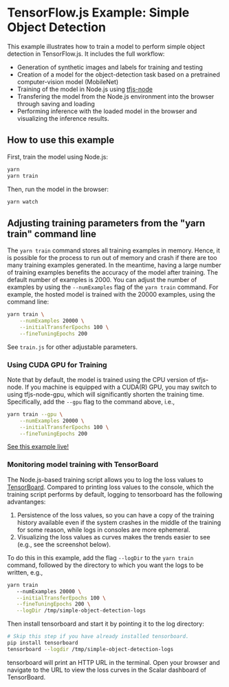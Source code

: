 # TensorFlow.js Example: Simple Object Detection

This example illustrates how to train a model to perform simple object
detection in TensorFlow.js. It includes the full workflow:

- Generation of synthetic images and labels for training and testing
- Creation of a model for the object-detection task based on a pretrained
  computer-vision model (MobileNet)
- Training of the model in Node.js using [tfjs-node](https://github.com/tensorflow/tfjs-node)
- Transfering the model from the Node.js environment into the browser
  through saving and loading
- Performing inference with the loaded model in the browser and visualizing
  the inference results.

## How to use this example

First, train the model using Node.js:

```sh
yarn
yarn train
```

Then, run the model in the browser:

```sh
yarn watch
```

## Adjusting training parameters from the "yarn train" command line

The `yarn train` command stores all training examples in memory. Hence,
it is possible for the process to run out of memory and crash if there
are too many training examples generated. In the meantime, having a large
number of training examples benefits the accuracy of the model after
training. The default number of examples is 2000. You can adjust the number
of examples by using the `--numExamples` flag of the `yarn train` command.
For example, the hosted model is trained with the 20000 examples, using
the command line:

```sh
yarn train \
    --numExamples 20000 \
    --initialTransferEpochs 100 \
    --fineTuningEpochs 200
```

See `train.js` for other adjustable parameters.

### Using CUDA GPU for Training

Note that by default, the model is trained using the CPU version of tfjs-node.
If you machine is equipped with a CUDA(R) GPU, you may switch to using
tfjs-node-gpu, which will significantly shorten the training time. Specifically,
add the `--gpu` flag to the command above, i.e.,

```sh
yarn train --gpu \
    --numExamples 20000 \
    --initialTransferEpochs 100 \
    --fineTuningEpochs 200
```

[See this example live!](https://storage.googleapis.com/tfjs-examples/simple-object-detection/dist/index.html)

### Monitoring model training with TensorBoard

The Node.js-based training script allows you to log the loss values to
[TensorBoard](https://www.tensorflow.org/guide/summaries_and_tensorboard).
Compared to printing loss values to the console, which the
training script performs by default, logging to tensorboard has the following
advantanges:

 1. Persistence of the loss values, so you can have a copy of the training
   history available even if the system crashes in the middle of the training
   for some reason, while logs in consoles are more ephemeral.
2. Visualizing the loss values as curves makes the trends easier to see (e.g.,
   see the screenshot below).

To do this in this example, add the flag `--logDir` to the `yarn train`
command, followed by the directory to which you want the logs to
be written, e.g.,

 ```sh
yarn train
    --numExamples 20000 \
    --initialTransferEpochs 100 \
    --fineTuningEpochs 200 \
    --logDir /tmp/simple-object-detection-logs
```

 Then install tensorboard and start it by pointing it to the log directory:

 ```sh
# Skip this step if you have already installed tensorboard.
pip install tensorboard
 tensorboard --logdir /tmp/simple-object-detection-logs
```

 tensorboard will print an HTTP URL in the terminal. Open your browser and
navigate to the URL to view the loss curves in the Scalar dashboard of
TensorBoard.
